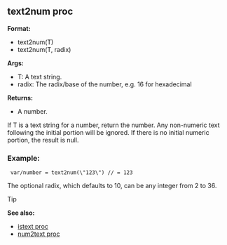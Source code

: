 ## text2num proc

**Format:**
+   text2num(T)
+   text2num(T, radix)
<!-- -->
**Args:**
+   T: A text string.
+   radix: The radix/base of the number, e.g. 16 for hexadecimal
<!-- -->
**Returns:**
+   A number.


If T is a text string for a number, return the number. Any
non-numeric text following the initial portion will be ignored. If there
is no initial numeric portion, the result is null.
### Example:

``` dm
 var/number = text2num(\"123\") // = 123 
```



The optional radix, which defaults to 10, can be any integer
from 2 to 36.

> [!TIP] 
> **See also:**
> +   [istext proc](/ref/proc/istext.md) 
> +   [num2text proc](/ref/proc/num2text.md) <!-- -->